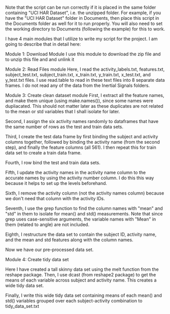 Note that the script can be run correctly if it is placed in the same folder containing "UCI HAR Dataset", i.e. the unzipped folder. 
For example, if you have the "UCI HAR Dataset" folder in Documents, then place this script in the Documents folder as well for it to run 
properly. You will also need to set the working directory to Documents (following the example) for this to work.

I have 4 main modules that I utilize to write my script for the project. I am going to describe that in detail here: 

Module 1: Download Module
I use this module to download the zip file and to unzip this file and and unlink it




Module 2: Read Files module 
Here, I read the activity_labels.txt, features.txt, subject_test.txt, subject_train.txt, x_train.txt, y_train.txt, x_test.txt, and y_test.txt 
files. I use read.table to read in these text files into 8 separate data frames. I do not read any of the data from the Inertial Signals 
folders. 




Module 3: Create clean dataset module
First, I extract all the feature names, and make them unique (using make.names()), since some names were dupliacated. 
This should not matter later as these duplicates are not related to the mean or std variables that I shall isolate for later. 

Second, I assign the six activity names randomly to dataframes that have the same number of rows as the test and train data sets. 

Third, I create the test data frame by first binding the subject and activity columns together, followed by binding the activity name (from the second step), 
and finally the feature columns (all 561). I then repeat this for train data set to create a train data frame. 

Fourth, I row bind the test and train data sets. 

Fifth, I update the activity names in the activity name column to the accurate names by using the activity number column. I do this this way 
because it helps to set up the levels beforehand. 

Sixth, I remove the activity column (not the activity names column) because we don't need that column with the activity IDs. 

Seventh, I use the grep function to find the column names with "mean" and "std" in them to isolate for mean() and std() measurements.
Note that since grep uses case-sensitive arguments, the variable names with "Mean" in them (related to angle) are not included. 

Eighth, I restructure the data set to contain the subject ID, activity name, and the mean and std features along with the column names. 

Now we have our pre-processed data set. 




Module 4: Create tidy data set

Here I have created a tall skinny data set using the melt function from the reshape package. 
Then, I use dcast (from reshape2 package) to get the means of each variable across subject and activity name. This creates a wide tidy data set. 

Finally, I write this wide tidy data set containing means of each mean() and std() variables grouped over each subject-activity combination 
to tidy_data_set.txt

